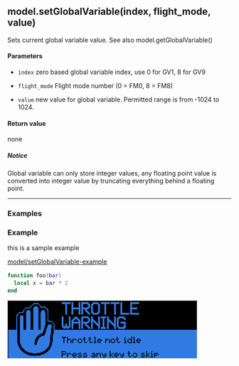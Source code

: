<!-- This file was generated by the script. Do not edit it, any changes will be lost! -->

## model.setGlobalVariable(index, flight_mode, value)



Sets current global variable value. See also model.getGlobalVariable()


#### Parameters

* `index`  zero based global variable index, use 0 for GV1, 8 for GV9

* `flight_mode`  Flight mode number (0 = FM0, 8 = FM8)

* `value`  new value for global variable. Permitted range is
from -1024 to 1024.



#### Return value

none

##### Notice
Global variable can only store integer values,
any floating point value is converted into integer value
by truncating everything behind a floating point.




---

### Examples

### Example

this is a sample example


<a class="dlbtn" href="https://raw.githubusercontent.com/opentx/lua-reference-guide/master/model/setGlobalVariable-example.lua">model/setGlobalVariable-example</a>

```lua
function foo(bar)
  local x = bar * 2
end
```

![](setGlobalVariable-example.png)

